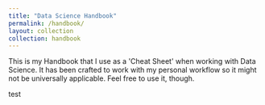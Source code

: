 ```yaml
---
title: "Data Science Handbook"
permalink: /handbook/
layout: collection
collection: handbook
---
```


This is my Handbook that I use as a 'Cheat Sheet' when working with Data Science. It has been crafted to work with my personal workflow so it might not be universally applicable. 
Feel free to use it, though.

test